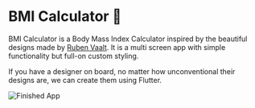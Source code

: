 # BMI Calculator 💪

BMI Calculator is a Body Mass Index Calculator inspired by the beautiful designs made by [Ruben Vaalt](https://dribbble.com/shots/4585382-Simple-BMI-Calculator). It is a multi screen app with simple functionality but full-on custom styling.

If you have a designer on board, no matter how unconventional their designs are, we can create them using Flutter.

![Finished App](https://github.com/londonappbrewery/Images/blob/master/bmi-calc-demo.gif)
